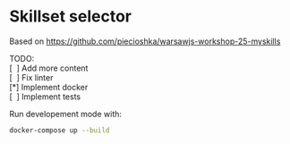 # Skillset selector

Based on https://github.com/piecioshka/warsawjs-workshop-25-myskills

TODO:\
[ &nbsp;] Add more content\
[ &nbsp;] Fix linter\
[\*] Implement docker\
[ &nbsp;] Implement tests

Run developement mode with:
```bash
docker-compose up --build
```

